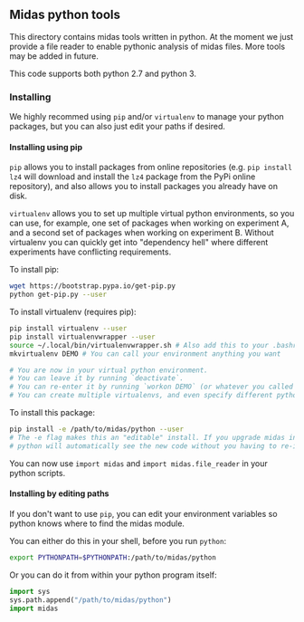 ## Midas python tools

This directory contains midas tools written in python. At the moment we just provide a file reader to enable pythonic analysis of midas files. More tools may be added in future.

This code supports both python 2.7 and python 3.

### Installing

We highly recommed using `pip` and/or `virtualenv` to manage your python packages, but you can also just edit your paths if desired.

#### Installing using pip

`pip` allows you to install packages from online repositories (e.g. `pip install lz4` will download and install the `lz4` package from the PyPi online repository), and also allows you to install packages you already have on disk.

`virtualenv` allows you to set up multiple virtual python environments, so you can use, for example, one set of packages when working
on experiment A, and a second set of packages when working on experiment B. Without virtualenv you can quickly get into
"dependency hell" where different experiments have conflicting requirements.

To install pip:

```bash
wget https://bootstrap.pypa.io/get-pip.py
python get-pip.py --user
```

To install virtualenv (requires pip):

```bash
pip install virtualenv --user
pip install virtualenvwrapper --user
source ~/.local/bin/virtualenvwrapper.sh # Also add this to your .bashrc or similar
mkvirtualenv DEMO # You can call your environment anything you want

# You are now in your virtual python environment. 
# You can leave it by running `deactivate`.
# You can re-enter it by running `workon DEMO` (or whatever you called your venv).
# You can create multiple virtualenvs, and even specify different python versions for each.
```

To install this package:

```bash
pip install -e /path/to/midas/python --user
# The -e flag makes this an "editable" install. If you upgrade midas in future,
# python will automatically see the new code without you having to re-install.
```

You can now use `import midas` and `import midas.file_reader` in your python scripts.

#### Installing by editing paths

If you don't want to use `pip`, you can edit your environment variables so python knows where to find the midas module.

You can either do this in your shell, before you run `python`:

```bash
export PYTHONPATH=$PYTHONPATH:/path/to/midas/python
```

Or you can do it from within your python program itself:

```python
import sys
sys.path.append("/path/to/midas/python")
import midas
```